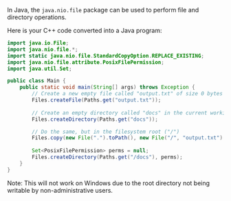  In Java, the `java.nio.file` package can be used to perform file and directory operations. 

Here is your C++ code converted into a Java program:

```java
import java.io.File;
import java.nio.file.*;
import static java.nio.file.StandardCopyOption.REPLACE_EXISTING;
import java.nio.file.attribute.PosixFilePermission;
import java.util.Set;

public class Main {
    public static void main(String[] args) throws Exception {
        // Create a new empty file called "output.txt" of size 0 bytes in the current working directory
        Files.createFile(Paths.get("output.txt"));
        
        // Create an empty directory called "docs" in the current working directory
        Files.createDirectory(Paths.get("docs"));

        // Do the same, but in the filesystem root ("/")
        Files.copy(new File(".").toPath(), new File("/", "output.txt").toPath(), REPLACE_EXISTING);
        
        Set<PosixFilePermission> perms = null;
        Files.createDirectory(Paths.get("/docs"), perms);
    }
}
```
Note: This will not work on Windows due to the root directory not being writable by non-administrative users.
